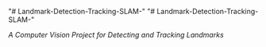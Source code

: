 "# Landmark-Detection-Tracking-SLAM-" 
"# Landmark-Detection-Tracking-SLAM-" 


*A Computer Vision Project for Detecting and Tracking Landmarks*
